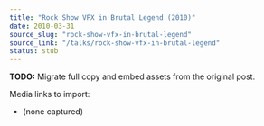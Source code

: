 ```yaml
---
title: "Rock Show VFX in Brutal Legend (2010)"
date: 2010-03-31
source_slug: "rock-show-vfx-in-brutal-legend"
source_link: "/talks/rock-show-vfx-in-brutal-legend"
status: stub
---
```

**TODO:** Migrate full copy and embed assets from the original post.

Media links to import:
- (none captured)
